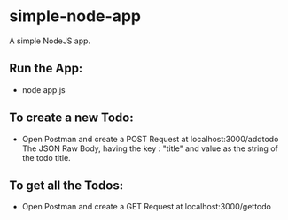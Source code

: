 # simple-node-app
A simple NodeJS app.

## Run the App:
- node app.js

## To create a new Todo:
- Open Postman and create a POST Request at localhost:3000/addtodo 
  The JSON Raw Body, having the key : "title" and value as the string of the todo title.

## To get all the Todos:
- Open Postman and create a GET Request at localhost:3000/gettodo
